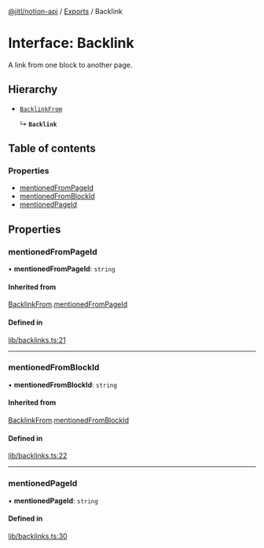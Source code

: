[@jitl/notion-api](../README.md) / [Exports](../modules.md) / Backlink

# Interface: Backlink

A link from one block to another page.

## Hierarchy

- [`BacklinkFrom`](BacklinkFrom.md)

  ↳ **`Backlink`**

## Table of contents

### Properties

- [mentionedFromPageId](Backlink.md#mentionedfrompageid)
- [mentionedFromBlockId](Backlink.md#mentionedfromblockid)
- [mentionedPageId](Backlink.md#mentionedpageid)

## Properties

### mentionedFromPageId

• **mentionedFromPageId**: `string`

#### Inherited from

[BacklinkFrom](BacklinkFrom.md).[mentionedFromPageId](BacklinkFrom.md#mentionedfrompageid)

#### Defined in

[lib/backlinks.ts:21](https://github.com/justjake/monorepo/blob/main/packages/notion-api/src/lib/backlinks.ts#L21)

___

### mentionedFromBlockId

• **mentionedFromBlockId**: `string`

#### Inherited from

[BacklinkFrom](BacklinkFrom.md).[mentionedFromBlockId](BacklinkFrom.md#mentionedfromblockid)

#### Defined in

[lib/backlinks.ts:22](https://github.com/justjake/monorepo/blob/main/packages/notion-api/src/lib/backlinks.ts#L22)

___

### mentionedPageId

• **mentionedPageId**: `string`

#### Defined in

[lib/backlinks.ts:30](https://github.com/justjake/monorepo/blob/main/packages/notion-api/src/lib/backlinks.ts#L30)
